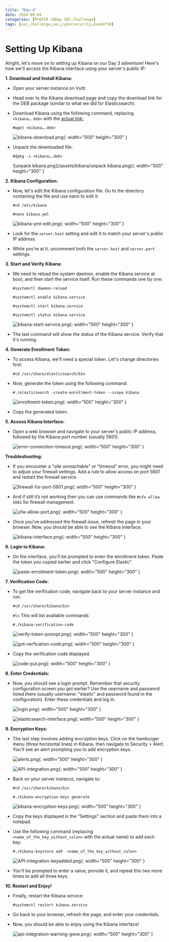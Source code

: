 ```yaml
---
title: "Day-4"
date: 2024-09-04
categories: [MYDFIR 30Day SOC_Challenge]
tags: [soc_challenge,soc,cybersecurity,day4of30]
---
```


# Setting Up Kibana

Alright, let's move on to setting up Kibana on our Day 3 adventure! Here's how we'll access the Kibana interface using your server's public IP:

**1. Download and Install Kibana:**

- Open your server instance on Vultr.
- Head over to the Kibana download page and copy the download link for the DEB package (similar to what we did for Elasticsearch).
- Download Kibana using the following command, replacing `<kibana….deb>` with the [actual link:](https://artifacts.elastic.co/downloads/kibana/kibana-8.15.0-amd64.deb)
    
    `#wget <kibana….deb>`
    
    ![kibana-download.png](/assets/kibana/kibana-download.png){: width="500" height="300" }
    

- Unpack the downloaded file:
    
    `#dpkg -i <kibana….deb>`
    
    ![unpack kibana.png](/assets/kibana/unpack kibana.png){: width="500" height="300" }
    

**2. Kibana Configuration:**

- Now, let's edit the Kibana configuration file. Go to the directory containing the file and use nano to edit it:
    
    `#cd /etc/kibana`

    `#nano kibana.yml`
    
    ![kibana-yml-edit.png](/assets/kibana/kibana-yml-edit.png){: width="500" height="300" }
    
- Look for the `server.host` setting and edit it to match your server's public IP address.
- While you're at it, uncomment both the `server.host` and `server.port` settings.

**3. Start and Verify Kibana:**

- We need to reload the system daemon, enable the Kibana service at boot, and then start the service itself. Run these commands one by one:
    
    `#systemctl daemon-reload`

    `#systemctl enable kibana.service`

    `#systemctl start kibana.service`

    `#systemctl status kibana.service`
    
    ![kibana-start-service.png](/assets/kibana/kibana-start-service.png){: width="500" height="300" }
    

- The last command will show the status of the Kibana service. Verify that it's running.

**4. Generate Enrollment Token:**

- To access Kibana, we'll need a special token. Let's change directories first:
    
    `#cd /usr/share/elasticsearch/bin`
    
- Now, generate the token using the following command:
    
    `#./elasticsearch -create-enrollment-token --scope kibana`
    
    ![enrollment-token.png](/assets/kibana/enrollment-token.png){: width="500" height="300" }
    
- Copy the generated token.

**5. Access Kibana Interface:**

- Open a web browser and navigate to your server's public IP address, followed by the Kibana port number (usually 5601).
    
    ![error-connection-timeout.png](/assets/kibana/error-connection-timeout.png){: width="500" height="300" }
    

**Troubleshooting:**

- If you encounter a "site unreachable" or "timeout" error, you might need to adjust your firewall settings. Add a rule to allow access on port 5601 and restart the firewall service.
    
    ![firewall-for-port-5601.png](/assets/kibana/firewall-for-port-5601.png){: width="500" height="300" }
    
- And if still it’s not working then you can use commands like `#ufw allow 5601` for firewall management.
    
    ![ufw-allow-port.png](/assets/kibana/ufw-allow-port.png){: width="500" height="300" }
    
- Once you've addressed the firewall issue, refresh the page in your browser. Now, you should be able to see the Kibana interface.
    
    ![kibana-interface.png](/assets/kibana/kibana-interface.png){: width="500" height="300" }
    

**6. Login to Kibana:**

- On the interface, you'll be prompted to enter the enrollment token. Paste the token you copied earlier and click "Configure Elastic".
    
    ![paste-enrollment-token.png](/assets/kibana/paste-enrollment-token.png){: width="500" height="300" }
    

**7. Verification Code:**

- To get the verification code, navigate back to your server instance and run:
    
    `#cd /usr/share/kibana/bin`

    `#ls`  This will list available commands
    
    `#./kibana-verification-code`
    
    ![verify-token-prompt.png](/assets/kibana/verify-token-prompt.png){: width="500" height="300" }
    
    ![got-verfication-code.png](/assets/kibana/got-verfication-code.png){: width="500" height="300" }
    

- Copy the verification code displayed.
    
    ![code-put.png](/assets/kibana/code-put.png){: width="500" height="300" }
    

**8. Enter Credentials:**

- Now, you should see a login prompt. Remember that security configuration screen you got earlier? Use the username and password listed there (usually username: "elastic" and password found in the configuration). Enter these credentials and log in.
    
    ![login.png](/assets/kibana/login.png){: width="500" height="300" }
    
    ![elasticsearch-interface.png](/assets/kibana/elasticsearch-interface.png){: width="500" height="300" }
    

**9. Encryption Keys:**

- The last step involves adding encryption keys. Click on the hamburger menu (three horizontal lines) in Kibana, then navigate to Security > Alert. You'll see an alert prompting you to add encryption keys.
    
    ![alerts.png](/assets/kibana/alerts.png){: width="500" height="300" }
    
    ![API-integration.png](/assets/kibana/API-integration.png){: width="500" height="300" }
    

- Back on your server instance, navigate to:
    
    `#cd /usr/share/kibana/bin`

    `#./kibana-encryption-keys generate`
    
    ![kibana-encryption-keys.png](/assets/kibana/kibana-encryption-keys.png){: width="500" height="300" }
    

- Copy the keys displayed in the "Settings" section and paste them into a notepad.
- Use the following command (replacing `<name_of_the_key_without_colon>` with the actual name) to add each key:
    
    `#./kibana-keystore add  <name_of_the_key_without_colon>`
    
    ![API-integration-keyadded.png](/assets/kibana/API-integration-keyadded.png){: width="500" height="300" }
    

- You'll be prompted to enter a value; provide it, and repeat this two more times to add all three keys.

**10. Restart and Enjoy!**

- Finally, restart the Kibana service:
    
    `#systemctl restart kibana.service`
    
- Go back to your browser, refresh the page, and enter your credentials. 
- Now, you should be able to enjoy using the Kibana interface!
    
    ![api-integration-warning-gone.png](/assets/kibana/api-integration-warning-gone.png){: width="500" height="300" }